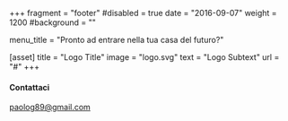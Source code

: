 +++
fragment = "footer"
#disabled = true
date = "2016-09-07"
weight = 1200
#background = ""

menu_title = "Pronto ad entrare nella tua casa del futuro?"

[asset]
  title = "Logo Title"
  image = "logo.svg"
  text = "Logo Subtext"
  url = "#"
+++

#### Contattaci

[paolog89@gmail.com](mailto:paolog89@gmail.com)
